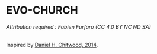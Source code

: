 # EVO-CHURCH

###### Attribution required : Fabien Furfaro (CC 4.0 BY NC ND SA)

Inspired by [Daniel H. Chitwood, 2014](https://doi.org/10.1371/journal.pone.0109229).
